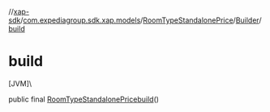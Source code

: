 //[xap-sdk](../../../../index.md)/[com.expediagroup.sdk.xap.models](../../index.md)/[RoomTypeStandalonePrice](../index.md)/[Builder](index.md)/[build](build.md)

# build

[JVM]\

public final [RoomTypeStandalonePrice](../index.md)[build](build.md)()
